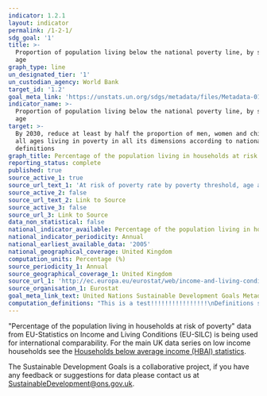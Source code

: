 ```yaml
---
indicator: 1.2.1
layout: indicator
permalink: /1-2-1/
sdg_goal: '1'
title: >-
  Proportion of population living below the national poverty line, by sex and
  age
graph_type: line
un_designated_tier: '1'
un_custodian_agency: World Bank
target_id: '1.2'
goal_meta_link: 'https://unstats.un.org/sdgs/metadata/files/Metadata-01-02-01.pdf'
indicator_name: >-
  Proportion of population living below the national poverty line, by sex and
  age
target: >-
  By 2030, reduce at least by half the proportion of men, women and children of
  all ages living in poverty in all its dimensions according to national
  definitions
graph_title: Percentage of the population living in households at risk of poverty
reporting_status: complete
published: true
source_active_1: true
source_url_text_1: 'At risk of poverty rate by poverty threshold, age and sex survey'
source_active_2: false
source_url_text_2: Link to Source
source_active_3: false
source_url_3: Link to Source
data_non_statistical: false
national_indicator_available: Percentage of the population living in households at risk of poverty
national_indicator_periodicity: Annual
national_earliest_available_data: '2005'
national_geographical_coverage: United Kingdom
computation_units: Percentage (%)
source_periodicity_1: Annual
source_geographical_coverage_1: United Kingdom
source_url_1: 'http://ec.europa.eu/eurostat/web/income-and-living-conditions/data/database '
source_organisation_1: Eurostat
goal_meta_link_text: United Nations Sustainable Development Goals Metadata (PDF 99 KB)
computation_definitions: "This is a test!!!!!!!!!!!!!!!!\nDefinitions sourced from “Income and Living Conditions” Metadata (Eurostat)\nHousehold income: The total disposable income of a household is calculated by adding together the personal income received by all of household members plus income received at household level. Missing income information is imputed.  Disposable household income includes:\n-\_\_\_\_\_\_\_\_\_ All income from work (employee wages and self-employment earnings) -\_\_\_\_\_\_\_\_\_ Private income from investment and property -\_\_\_\_\_\_\_\_\_ Transfers between households -\_\_\_\_\_\_\_\_\_ All social transfers received in cash including old-age pensions  Note: Some of the income components are mandatory only from 2007: Imputed rent, Interest paid on mortgage, Employer's social insurance contributions. From the 2007 year on, all countries have to supply gross income information.  The current definition of total household disposable income used for the calculation of EU-SILC based indicators excludes: -\_\_\_\_\_\_\_\_\_ Imputed rent - i.e. money that one saves on full (market) rent by living in one's own accommodation or in accommodation rented at a price that is lower than the market rent, -\_\_\_\_\_\_\_\_\_ Non monetary income components, in particular value of goods produced for own consumption, social transfers in kind and non-cash employee income except company cars.\nEquivalence scale: To take into account the impact of differences in household size and composition, the total disposable household income is \"equivalised\". The equivalised income attributed to each member of the household is calculated by dividing the total disposable income of the household by the equivalisation factor. Equivalisation factors can be determined in various ways. Eurostat applies an equivalisation factor calculated according to the OECD-modified scale first proposed in 1994 - which gives a weight of 1.0 to the first person aged 14 or more, a weight of 0.5 to other persons aged 14 or more and a weight of 0.3 to persons aged 0-13.\nHousehold: A 'private household' means \"a person living alone or a group of people who live together in the same private dwelling and share expenditures, including the joint provision of the essentials of living\". EU-SILC implementing regulation number 1983/2003 on updated definitions, defines households in terms of sharing household expenses and (for non-permanent members) in terms of duration of stay and (for temporarily absent members) in terms of duration of absence."
---
```

"Percentage of the population living in households at risk of poverty" data from EU-Statistics on Income and Living Conditions (EU-SILC) is being used for international comparability. For the main UK data series on low income households see the [Households below average income (HBAI) statistics](https://www.gov.uk/government/collections/households-below-average-income-hbai--2).

The Sustainable Development Goals is a collaborative project, if you have any feedback or suggestions for data please contact us at <SustainableDevelopment@ons.gov.uk>.
